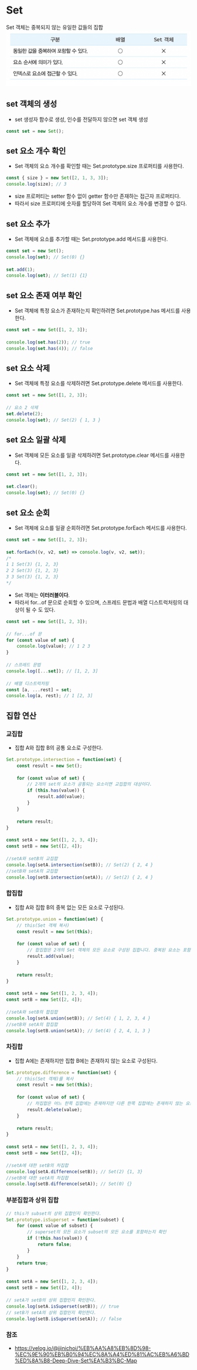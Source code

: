 # Set
Set 객체는 중복되지 않는 유일한 값들의 집합
![img.png](img.png)

## set 객체의 생성
- set 생성자 함수로 생성, 인수를 전달하지 않으면 set 객체 생성
```javascript
const set = new Set();
```

## set 요소 개수 확인
- Set 객체의 요소 개수를 확인할 때는 Set.prototype.size 프로퍼티를 사용한다.
```javascript
const { size } = new Set([2, 1, 3, 3]);
console.log(size); // 3
```
- size 프로퍼티는 setter 함수 없이 getter 함수만 존재하는 접근자 프로퍼티다. 
- 따라서 size 프로퍼티에 숫자를 할당하여 Set 객체의 요소 개수를 변경할 수 없다.

## set 요소 추가
- Set 객체에 요소를 추가할 때는 Set.prototype.add 메서드를 사용한다.
```javascript
const set = new Set();
console.log(set); // Set(0) {}

set.add(1);
console.log(set); // Set(1) {1}
```

## set 요소 존재 여부 확인
- Set 객체에 특정 요소가 존재하는지 확인하려면 Set.prototype.has 메서드를 사용한다.
```javascript
const set = new Set([1, 2, 3]);

console.log(set.has(2)); // true
console.log(set.has(4)); // false
```
## set 요소 삭제
- Set 객체에 특정 요소를 삭제하려면 Set.prototype.delete 메서드를 사용한다.
```javascript
const set = new Set([1, 2, 3]);

// 요소 2 삭제
set.delete(2);
console.log(set); // Set(2) { 1, 3 }
```

## set 요소 일괄 삭제
- Set 객체에 모든 요소를 일괄 삭제하려면 Set.prototype.clear 메서드를 사용한다.
```js
const set = new Set([1, 2, 3]);

set.clear();
console.log(set); // Set(0) {}
```

## set 요소 순회
- Set 객체에 요소를 일괄 순회하려면 Set.prototype.forEach 메서드를 사용한다.
```javascript
const set = new Set([1, 2, 3]);

set.forEach((v, v2, set) => console.log(v, v2, set));
/*
1 1 Set(3) {1, 2, 3}
2 2 Set(3) {1, 2, 3}
3 3 Set(3) {1, 2, 3}
*/
```
- Set 객체는 **이터러블이다**. 
- 따라서 for...of 문으로 순회할 수 있으며, 스프레드 문법과 배열 디스트럭처링의 대상이 될 수 도 있다.
```javascript
const set = new Set([1, 2, 3]);

// for...of 문
for (const value of set) {
    console.log(value); // 1 2 3
}

// 스프레드 문법
console.log([...set]); // [1, 2, 3]

// 배열 디스트럭처링
const [a, ...rest] = set;
console.log(a, rest); // 1 [2, 3]
```

## 집합 연산
### 교집합
- 집합 A와 집합 B의 공통 요소로 구성한다.
```javascript
Set.prototype.intersection = function(set) {
    const result = new Set();

    for (const value of set) {
        // 2개의 set의 요소가 공통되는 요소이면 교집합의 대상이다.
        if (this.has(value)) {
            result.add(value);
        }
    }

    return result;
}

const setA = new Set([1, 2, 3, 4]);
const setB = new Set([2, 4]);

//setA와 setB의 교집합
console.log(setA.intersection(setB)); // Set(2) { 2, 4 }
//setB와 setA의 교집합
console.log(setB.intersection(setA)); // Set(2) { 2, 4 }
```
### 합집합
- 집합 A와 집합 B의 중복 없는 모든 요소로 구성된다.
```javascript
Set.prototype.union = function(set) {
    // this(Set 객체 복사)
    const result = new Set(this);

    for (const value of set) {
        // 합집합은 2개의 Set 객체의 모든 요소로 구성된 집합니다. 중복된 요소는 포함되지 않는다.
        result.add(value);
    }

    return result;
}

const setA = new Set([1, 2, 3, 4]);
const setB = new Set([2, 4]);

//setA와 setB의 합집합
console.log(setA.union(setB)); // Set(4) { 1, 2, 3, 4 }
//setB와 setA의 합집합
console.log(setB.union(setA)); // Set(4) { 2, 4, 1, 3 }
```
### 차집합
- 집합 A에는 존재하지만 집합 B에는 존재하지 않는 요소로 구성된다.
```javascript
Set.prototype.difference = function(set) {
    // this(Set 객체)를 복사
    const result = new Set(this);

    for (const value of set) {
        // 차집합은 어느 한쪽 집합에는 존재하지만 다른 한쪽 집합에는 존재하지 않는 요소로 구성한 집합이다.
        result.delete(value);
    }

    return result;
}

const setA = new Set([1, 2, 3, 4]);
const setB = new Set([2, 4]);

//setA에 대한 setB의 차집합
console.log(setA.difference(setB)); // Set(2) {1, 3}
//setB에 대한 setA의 차집합
console.log(setB.difference(setA)); // Set(0) {}
```
### 부분집합과 상위 집합
```javascript
// this가 subset의 상위 집합인지 확인한다. 
Set.prototype.isSuperset = function(subset) {
    for (const value of subset) {
        // superset의 모든 요소가 subset의 모든 요소를 포함하는지 확인
        if (!this.has(value)) {
            return false;
        }
    }
    return true;
}

const setA = new Set([1, 2, 3, 4]);
const setB = new Set([2, 4]);

// setA가 setB의 상위 집합인지 확인한다.
console.log(setA.isSuperset(setB)); // true
// setB가 setA의 상위 집합인지 확인한다.
console.log(setB.isSuperset(setA)); // false
```


### 참조
- https://velog.io/@jjinichoi/%EB%AA%A8%EB%8D%98-%EC%9E%90%EB%B0%94%EC%8A%A4%ED%81%AC%EB%A6%BD%ED%8A%B8-Deep-Dive-Set%EA%B3%BC-Map